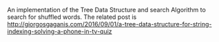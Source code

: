 An implementation of the Tree Data Structure and search Algorithm to search for shuffled words. The related post is http://giorgosgaganis.com/2016/09/01/a-tree-data-structure-for-string-indexing-solving-a-phone-in-tv-quiz
